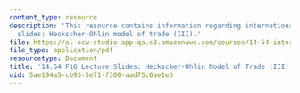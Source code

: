 ```yaml
---
content_type: resource
description: 'This resource contains information regarding international trade lecture
  slides: Heckscher-Ohlin model of trade (III).'
file: https://ol-ocw-studio-app-qa.s3.amazonaws.com/courses/14-54-international-trade-fall-2016/5ae194a5cb935e71f300aad75c6ae1e3_MIT14_54F16_Lecture_15.pdf
file_type: application/pdf
resourcetype: Document
title: '14.54 F16 Lecture Slides: Heckscher-Ohlin Model of Trade (III)'
uid: 5ae194a5-cb93-5e71-f300-aad75c6ae1e3
---
```

